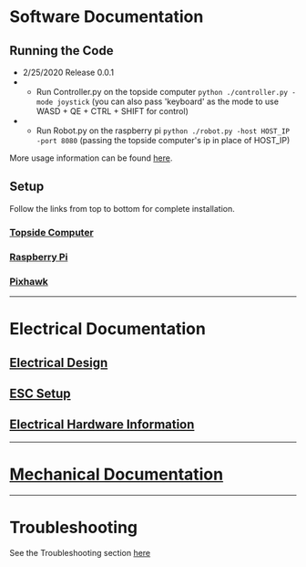 # Software Documentation
## Running the Code
- 2/25/2020 Release 0.0.1
- - Run Controller.py on the topside computer `python ./controller.py -mode joystick` (you can also pass 'keyboard' as the mode to use WASD + QE + CTRL + SHIFT for control)
- - Run Robot.py on the raspberry pi `python ./robot.py -host HOST_IP -port 8080` (passing the topside computer's ip in place of HOST_IP)

More usage information can be found [here](./Documentation/Software/Usage.md).

## Setup
Follow the links from top to bottom for complete installation.

### [Topside Computer](./master/Documentation/Software/TopsideComputer.md)
### [Raspberry Pi](./master/Documentation/Software/RaspberryPi.md)
### [Pixhawk](./Documentation/Software/Pixhawk.md)
-----

# Electrical Documentation
## [Electrical Design](./Documentation/Electrical/ElectricalProduction.md)
## [ESC Setup](./Documentation/Electrical/ESCs.md)
## [Electrical Hardware Information](./Documentation/Electrical/ElectricalHardware.md)
-----

# [Mechanical Documentation](./Documentation/Mechanical/Production.md)
-----

# Troubleshooting
See the Troubleshooting section [here](./Documentation/Troubleshooting.md)
